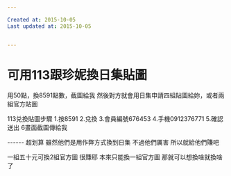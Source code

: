 ```yaml
---

Created at: 2015-10-05
Last updated at: 2015-10-05


---
```


# 可用113跟珍妮換日集貼圖


用50點，換8591點數，截圖給我
然後對方就會用日集申請四組貼圖給妳，或者兩組官方貼圖

113兑換貼圖步驟
1.按8591
2.兌換
3.會員編號676453
4.手機0912376771
5.確認送出
6畫面截圖傳給我

\------
超划算
雖然他們是用作弊方式換到日集
不過他們厲害
所以就給他們賺吧

一組五十元可換2組官方圖
很賺耶
本來只能換一組官方圖
那就可以想換啥就換啥了

